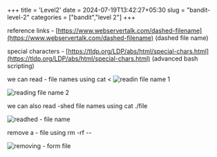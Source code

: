 +++
title = 'Level2'
date = 2024-07-19T13:42:27+05:30
slug = "bandit-level-2"
categories = ["bandit","level 2"]
+++


reference links - [https://www.webservertalk.com/dashed-filename](https://www.webservertalk.com/dashed-filename) (dashed file name)

special characters - [https://tldp.org/LDP/abs/html/special-chars.html](https://tldp.org/LDP/abs/html/special-chars.html) (advanced bash scripting)

we can read - file names using cat < <filename>
![readin file name 1](https://dl.dropbox.com/scl/fi/hlm4bazf9s2dbuxph3jwh/Pasted-image-20240325163854.png?rlkey=od4xzotasbtkb74l951whx1c9&st=70anhbhy&dl=0)

![reading file name 2](https://dl.dropbox.com/scl/fi/6sdd2ll0tnc7cjyqow579/Pasted-image-20240325162950.png?rlkey=l7hqguusxtv43idu0j376zv7g&st=591c5dvh&dl=0)

we can also read -shed file names using cat ./file

![readhed - file name](https://dl.dropbox.com/scl/fi/r8zqdvbysetam4mmlj9yk/Pasted-image-20240325163032.png?rlkey=gx9t2psgar0jgkiv1bll5oau7&st=laxkhlbe&dl=0)

remove a - file using rm -rf -- 

![removing - form file](https://dl.dropbox.com/scl/fi/scuvoswf41jgcy05v9dhh/Pasted-image-20240325163049.png?rlkey=ukgtxcpk81xnewtvhd0379y84&st=xsdk0mth&dl=0)
